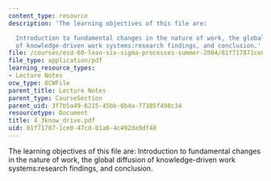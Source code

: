 ```yaml
---
content_type: resource
description: 'The learning objectives of this file are:

  Introduction to fundamental changes in the nature of work, the global diffusion
  of knowledge-driven work systems:research findings, and conclusion.'
file: /courses/esd-60-lean-six-sigma-processes-summer-2004/81f717871ce047cd81a64c492da9df48_4_3know_drive.pdf
file_type: application/pdf
learning_resource_types:
- Lecture Notes
ocw_type: OCWFile
parent_title: Lecture Notes
parent_type: CourseSection
parent_uid: 3f7b5a49-6215-45bb-6b4a-77385f498c34
resourcetype: Document
title: 4_3know_drive.pdf
uid: 81f71787-1ce0-47cd-81a6-4c492da9df48
---
```

The learning objectives of this file are:
Introduction to fundamental changes in the nature of work, the global diffusion of knowledge-driven work systems:research findings, and conclusion.

